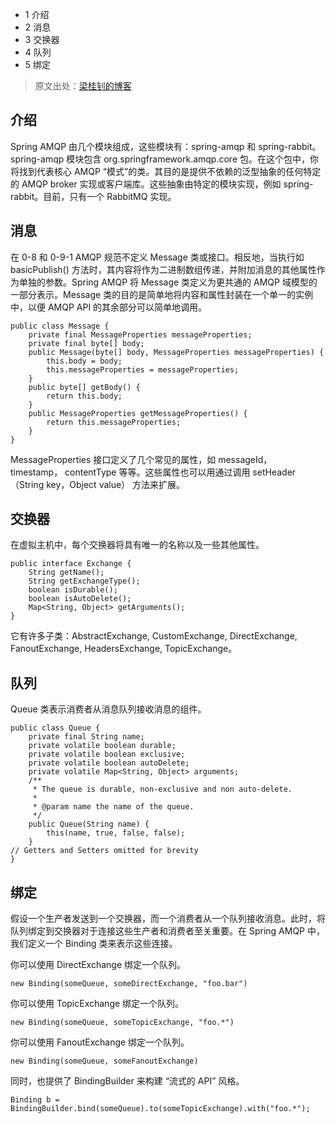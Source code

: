   * 1 介绍
  * 2 消息
  * 3 交换器
  * 4 队列
  * 5 绑定

> 原文出处：[梁桂钊的博客](http://blog.720ui.com/)

## 介绍

Spring AMQP 由几个模块组成，这些模块有：spring-amqp 和 spring-rabbit。spring-amqp 模块包含
org.springframework.amqp.core 包。在这个包中，你将找到代表核心 AMQP
“模式”的类。其目的是提供不依赖的泛型抽象的任何特定的 AMQP broker 实现或客户端库。这些抽象由特定的模块实现，例如 spring-
rabbit。目前，只有一个 RabbitMQ 实现。

## 消息

在 0-8 和 0-9-1 AMQP 规范不定义 Message 类或接口。相反地，当执行如 basicPublish()
方法时，其内容将作为二进制数组传递，并附加消息的其他属性作为单独的参数。Spring AMQP 将 Message 类定义为更共通的 AMQP
域模型的一部分表示。Message 类的目的是简单地将内容和属性封装在一个单一的实例中，以便 AMQP API 的其余部分可以简单地调用。

    
    
    public class Message {
        private final MessageProperties messageProperties;
        private final byte[] body;
        public Message(byte[] body, MessageProperties messageProperties) {
            this.body = body;
            this.messageProperties = messageProperties;
        }
        public byte[] getBody() {
            return this.body;
        }
        public MessageProperties getMessageProperties() {
            return this.messageProperties;
        }
    }
    

MessageProperties 接口定义了几个常见的属性，如 messageId， timestamp， contentType
等等。这些属性也可以用通过调用 setHeader（String key，Object value） 方法来扩展。

## 交换器

在虚拟主机中，每个交换器将具有唯一的名称以及一些其他属性。

    
    
    public interface Exchange {
        String getName();
        String getExchangeType();
        boolean isDurable();
        boolean isAutoDelete();
        Map<String, Object> getArguments();
    }
    

它有许多子类：AbstractExchange, CustomExchange, DirectExchange, FanoutExchange,
HeadersExchange, TopicExchange。

## 队列

Queue 类表示消费者从消息队列接收消息的组件。

    
    
    public class Queue {
        private final String name;
        private volatile boolean durable;
        private volatile boolean exclusive;
        private volatile boolean autoDelete;
        private volatile Map<String, Object> arguments;
        /**
         * The queue is durable, non-exclusive and non auto-delete.
         *
         * @param name the name of the queue.
         */
        public Queue(String name) {
            this(name, true, false, false);
        }
    // Getters and Setters omitted for brevity
    }
    

## 绑定

假设一个生产者发送到一个交换器，而一个消费者从一个队列接收消息。此时，将队列绑定到交换器对于连接这些生产者和消费者至关重要。在 Spring AMQP
中，我们定义一个 Binding 类来表示这些连接。

你可以使用 DirectExchange 绑定一个队列。

    
    
    new Binding(someQueue, someDirectExchange, "foo.bar")
    

你可以使用 TopicExchange 绑定一个队列。

    
    
    new Binding(someQueue, someTopicExchange, "foo.*")
    

你可以使用 FanoutExchange 绑定一个队列。

    
    
    new Binding(someQueue, someFanoutExchange)
    

同时，也提供了 BindingBuilder 来构建 “流式的 API” 风格。

    
    
    Binding b = BindingBuilder.bind(someQueue).to(someTopicExchange).with("foo.*");
    


